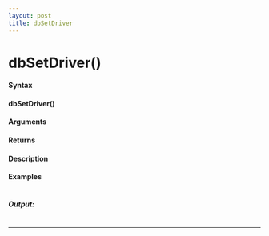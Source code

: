 ```yaml
---
layout: post
title: dbSetDriver
---
```


# dbSetDriver()


#### Syntax

#### dbSetDriver()

#### Arguments

#### Returns

#### Description

#### Examples

```

```

##### Output:

```

```

---